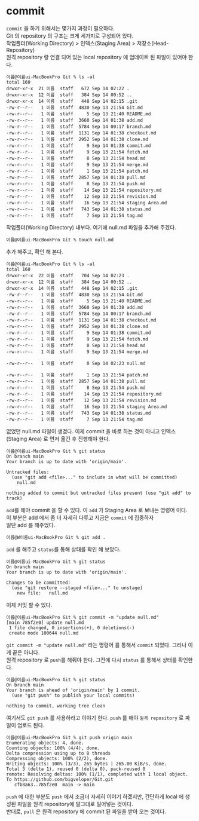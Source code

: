 # commit
`commit` 을 하기 위해서는 몇가지 과정이 필요하다.  
Git 의 repository 의 구조는 크게 세가지로 구성되어 있다.  
작업폴더(Working Directory) > 인덱스(Staging Area) > 저장소(Head-Repository)  
원격 repository 랑 연결 되어 있는 local repository 에 업데이트 된 파일이 있어야 한다.  
```
이름@이름ui-MacBookPro Git % ls -al
total 160
drwxr-xr-x  21 이름  staff   672 Sep 14 02:22 .
drwxr-xr-x  12 이름  staff   384 Sep 14 00:52 ..
drwxr-xr-x  14 이름  staff   448 Sep 14 02:15 .git
-rw-r--r--   1 이름  staff  4830 Sep 13 21:54 Git.md
-rw-r--r--   1 이름  staff     5 Sep 13 21:40 README.md
-rw-r--r--   1 이름  staff  3660 Sep 14 01:38 add.md
-rw-r--r--   1 이름  staff  5784 Sep 14 00:17 branch.md
-rw-r--r--   1 이름  staff  1131 Sep 14 01:38 checkout.md
-rw-r--r--   1 이름  staff  2952 Sep 14 01:38 clone.md
-rw-r--r--   1 이름  staff     9 Sep 14 01:38 commit.md
-rw-r--r--   1 이름  staff     9 Sep 13 21:54 fetch.md
-rw-r--r--   1 이름  staff     8 Sep 13 21:54 head.md
-rw-r--r--   1 이름  staff     9 Sep 13 21:54 merge.md
-rw-r--r--   1 이름  staff     1 Sep 13 21:54 patch.md
-rw-r--r--   1 이름  staff  2857 Sep 14 01:38 pull.md
-rw-r--r--   1 이름  staff     8 Sep 13 21:54 push.md
-rw-r--r--   1 이름  staff    14 Sep 13 21:54 repository.md
-rw-r--r--   1 이름  staff    12 Sep 13 21:54 revision.md
-rw-r--r--   1 이름  staff    16 Sep 13 21:54 staging Area.md
-rw-r--r--   1 이름  staff   743 Sep 14 01:38 status.md
-rw-r--r--   1 이름  staff     7 Sep 13 21:54 tag.md
```
작업폴더(Working Directory) 내부다. 여기에 null.md 파일을 추가해 주겠다.
```
이름@이름ui-MacBookPro Git % touch null.md
```
추가 해주고, 확인 해 본다.
```
이름@이름ui-MacBookPro Git % ls -al
total 160
drwxr-xr-x  22 이름  staff   704 Sep 14 02:23 .
drwxr-xr-x  12 이름  staff   384 Sep 14 00:52 ..
drwxr-xr-x  14 이름  staff   448 Sep 14 02:15 .git
-rw-r--r--   1 이름  staff  4830 Sep 13 21:54 Git.md
-rw-r--r--   1 이름  staff     5 Sep 13 21:40 README.md
-rw-r--r--   1 이름  staff  3660 Sep 14 01:38 add.md
-rw-r--r--   1 이름  staff  5784 Sep 14 00:17 branch.md
-rw-r--r--   1 이름  staff  1131 Sep 14 01:38 checkout.md
-rw-r--r--   1 이름  staff  2952 Sep 14 01:38 clone.md
-rw-r--r--   1 이름  staff     9 Sep 14 01:38 commit.md
-rw-r--r--   1 이름  staff     9 Sep 13 21:54 fetch.md
-rw-r--r--   1 이름  staff     8 Sep 13 21:54 head.md
-rw-r--r--   1 이름  staff     9 Sep 13 21:54 merge.md

-rw-r--r--   1 이름  staff     0 Sep 14 02:23 null.md

-rw-r--r--   1 이름  staff     1 Sep 13 21:54 patch.md
-rw-r--r--   1 이름  staff  2857 Sep 14 01:38 pull.md
-rw-r--r--   1 이름  staff     8 Sep 13 21:54 push.md
-rw-r--r--   1 이름  staff    14 Sep 13 21:54 repository.md
-rw-r--r--   1 이름  staff    12 Sep 13 21:54 revision.md
-rw-r--r--   1 이름  staff    16 Sep 13 21:54 staging Area.md
-rw-r--r--   1 이름  staff   743 Sep 14 01:38 status.md
-rw-r--r--   1 이름  staff     7 Sep 13 21:54 tag.md
```
없었던 null.md 파일이 생겼다. 이제 commit 을 바로 하는 것이 아니고 인덱스(Staging Area) 로 먼저 옮긴 후 진행해야 한다.
```
이름@이름ui-MacBookPro Git % git status
On branch main
Your branch is up to date with 'origin/main'.

Untracked files:
  (use "git add <file>..." to include in what will be committed)
	null.md

nothing added to commit but untracked files present (use "git add" to track)
```
`add`를 해야 commit 을 할 수 있다. 이 `add` 가 Staging Area 로 보내는 명령어 이다.  
이 부분은 add 에서 좀 더 자세히 다루고 지금은 `commit` 에 집중하자  
일단 add 를 해주었다.
```
이름@W이름ui-MacBookPro Git % git add .
```
`add` 를 해주고 `status`를 통해 상태를 확인 해 보았다.
```
이름@이름ui-MacBookPro Git % git status
On branch main
Your branch is up to date with 'origin/main'.

Changes to be committed:
  (use "git restore --staged <file>..." to unstage)
	new file:   null.md
```
이제 커밋 할 수 있다.
```
이름@이름ui-MacBookPro Git % git commit -m "update null.md"
[main 785f2e0] update null.md
 1 file changed, 0 insertions(+), 0 deletions(-)
 create mode 100644 null.md
```
`git commit -m "update null.md"` 라는 명령어 를 통해서 `commit` 되었다. 그러나 이게 끝은 아니다.  
원격 repository 로 `push`를 해줘야 한다. 그전에 다시 `status` 를 통해서 상태를 확인한다.
```
이름@이름ui-MacBookPro Git % git status
On branch main
Your branch is ahead of 'origin/main' by 1 commit.
  (use "git push" to publish your local commits)

nothing to commit, working tree clean
```
여기서도 `git push` 를 사용하라고 이야기 한다. `push` 를 해야 `원격 repository` 로 파일이 업로드 된다.
```
이름@이름ui-MacBookPro Git % git push origin main
Enumerating objects: 4, done.
Counting objects: 100% (4/4), done.
Delta compression using up to 8 threads
Compressing objects: 100% (2/2), done.
Writing objects: 100% (3/3), 265 bytes | 265.00 KiB/s, done.
Total 3 (delta 1), reused 0 (delta 0), pack-reused 0
remote: Resolving deltas: 100% (1/1), completed with 1 local object.
To https://github.com/bigveloper/Git.git
   cfb8a63..785f2e0  main -> main
```
`push` 에 대한 부분도 `push` 에서 조금더 자세히 이야기 하겠지만, 간단하게 local 에 생성된 파일을 원격 repository에 말그대로 밀어넣는 것이다.  
반대로, `pull` 은 원격 repository 에 commit 된 파일을 받아 오는 것이다.
